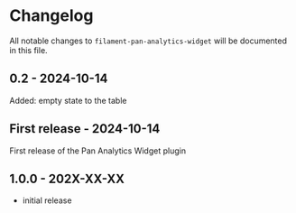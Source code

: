 # Changelog

All notable changes to `filament-pan-analytics-widget` will be documented in this file.

## 0.2 - 2024-10-14

Added: empty state to the table

## First release - 2024-10-14

First release of the Pan Analytics Widget plugin

## 1.0.0 - 202X-XX-XX

- initial release
